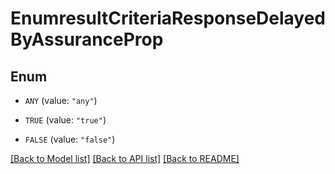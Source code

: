 # EnumresultCriteriaResponseDelayedByAssuranceProp

## Enum


* `ANY` (value: `"any"`)

* `TRUE` (value: `"true"`)

* `FALSE` (value: `"false"`)


[[Back to Model list]](../README.md#documentation-for-models) [[Back to API list]](../README.md#documentation-for-api-endpoints) [[Back to README]](../README.md)


